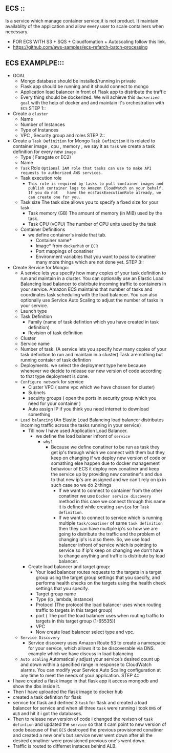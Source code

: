 ## ECS ::
 Is a service which manage container service,it is not product.
 It maintain availablity of the application and allow every user to scale containers when necessary.
- FOR ECS WITH S3 + SQS + Cloudfomation + Autoscaling follow this link.
- https://github.com/aws-samples/ecs-refarch-batch-processing



## ECS EXAMPLPE:::
  - GOAL
     - Mongo database should be installed/running in private
     - Flask app should be running and it should connect to mongo 
     - Application load balancer in front of Flask app to distribute the traffic
     - Every thing should be dockerized.
We will achieve this `dockerized goal` with the help of docker and and maintain it's 
orchestration with `ECS`
STEP 1::
  -  Create a `cluster`
      - Name
      - Number of Instances
      - Type of Instances
      - VPC , Security group and roles
STEP 2::
  - Create a `Task Definition` for Mongo
  `Task Definition` it is related to container image , cpu , memory , we say it as `Task`
   we create a task definition for every new `image` 
    - Type ( Faragate or EC2)
    - Name
    - `Task` Role `Optional IAM role that tasks can use to make API requests to authorized AWS services.`
    - Task execution role 
       - `This role is required by tasks to pull container images and publish container logs to Amazon CloudWatch on your behalf. If you do not    have the ecsTaskExecutionRole already, we can create one for you.` 
    - Task size   The task size allows you to specify a fixed size for your task
       - Task memory (GB)    The amount of memory (in MiB) used by the task.
       - Task CPU (vCPU)     The number of CPU units used by the task
    - Container Definitions
       - we define container's inside that tab.
          - Container name*
          - Image* from `dockerhub` or `ECR`
          - Port mappings of conatiner
          - Environment variables that you want to pass to conatiner
          many more things which are not done yet.
STEP 3::
  - Create Service for Mongo:
     - A service lets you specify how many copies of your task definition to run and maintain in a cluster. You can optionally use an Elastic     Load Balancing load balancer to distribute incoming traffic to containers in your service. Amazon ECS maintains that number of tasks and   coordinates task scheduling with the load balancer. You can also optionally use Service Auto Scaling to adjust the number of tasks in      your service.
    - Launch type
    - Task Definition
       - Family (name of task defintion which you have created in task definition)
       - Revision of task definition
    - Cluster
    - Service name
    - Number of task.  (A service lets you specify how many copies of your task definition to run and maintain in a cluster)
                        Task are nothing but running contaier of task defintion
    - Deployments.   we select the deployment type here because whenever we decide to release our new 
                     version of code according to that type deployment is done.
    - `Configure network` for service
      - Cluster VPC ( same vpc which we have chossen for cluster)
      -  Subnets
      - secuirty groups ( open the ports in security group which you need for your container )
      - Auto assign IP if you think you need internet to download something
    - ` Load balancing `  (An Elastic Load Balancing load balancer distributes incoming traffic across the tasks running in your service)
      - Till now I have used  Application Load Balancer.
        - we define the load balaner infront of `service`
          - `why?`
             - Because we define conatiner to be run as task they get ip's through which we connect with them
                but they keep on changing if we deploy new version of code or somathing else happen due to docker management behaviour
                of ECS it deploy new conatiner and keep the service up by providing new conatiner's and due to that new ip's 
                are assigned and we can't rely on ip in such case so we do 2 things
                - If we want to connect to container from the other conatiner we use `Docker service discovery` method 
                   in this case we connect through this name it is defined while creating `service` for `Task definition`.
                - If we want to connect to service which is running multiple `task/conatiner` of same `task definition`
                  then they can have multiple ip's so how we are going to distribute the traffic and the problem of changing ip's is also
                  there.
                  So, we use load balancer infront of service which is pointing to service so if ip's keep on changing we don't have 
                  to change anything and traffic is distribute by load balancer.
      - Create load balancer and target group:
        - Your load balancer routes requests to the targets in a target group using the target group settings that you specify, and performs      health checks on the targets using the health check settings that you specify.
        - Target group name
        - Type (ip ,lambda, instance)
        - Protocol (The protocol the load balancer uses when routing traffic to targets in this target group)
        - port ( The port the load balancer uses when routing traffic to targets in this target group (1-65535))
        - VPC 
        - Now create load balancer select type and vpc.
    - `Service Discovery`
       - Service discovery uses Amazon Route 53 to create a namespace for your service, which allows it to be discoverable via DNS.
          example which we have discuss in load balancing
    - ` Auto scaling `
        Automatically adjust your service’s desired count up and down within a specified range in response to CloudWatch alarms. You can modify your Service Auto Scaling configuration at any time to meet the needs of your application.
STEP 4::
  - I have created a flask image in that flask app it access mongodb and show the dbs inside it.
  - Then I have uploaded the flask image to docker hub
  - created a task defintion for flask
  - service for flask and deifned 3 `task` for flask and created a load balancer for service and when all three `task` were running 
     i took `DNS` of `ALB` and hit it i got the databases.
  - Then to release new version of code i changed the revison of `task defintion` and updated the `service` so that it cam point to
     new version of code beacuse of that `ECS`  destroyed the previous provisioned conatiner and created a new one's but service never went down after all the desired conatiner were provisioned previous one's went down.
  - Traffic is routed to differnet instaces behind ALB.
